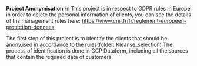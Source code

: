 **Project Anonymisation** \n
This project is in respect to GDPR rules in Europe in order to delete the personal information of clients, you can see the details of ths management rules here: https://www.cnil.fr/fr/reglement-europeen-protection-donnees

The first step of this project is to identify the clients that should be anony,ised in accordance to the rules(folder: Kleanse_selection)
The process of identification is done in GCP Dataform, including all the sources that contain the required data of customers.
